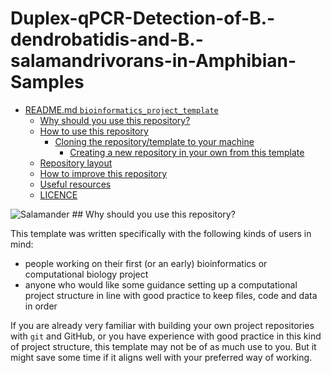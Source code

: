 # Duplex-qPCR-Detection-of-B.-dendrobatidis-and-B.-salamandrivorans-in-Amphibian-Samples
<!-- TOC -->

- [README.md `bioinformatics_project_template`](#readmemd-bioinformatics_project_template)
  - [Why should you use this repository?](#why-should-you-use-this-repository)
  - [How to use this repository](#how-to-use-this-repository)
    - [Cloning the repository/template to your machine](#cloning-the-repositorytemplate-to-your-machine)
      - [Creating a new repository in your own from this template](#creating-a-new-repository-in-your-own-from-this-template)
  - [Repository layout](#repository-layout)
  - [How to improve this repository](#how-to-improve-this-repository)
  - [Useful resources](#useful-resources)
  - [LICENCE](#licence)
  <!-- /TOC -->

<img src="https://?q=salamander&ia=images&iax=images&iai=https%3A%2F%2Fwww.treehugger.com%2Fthmb%2FPf8hq-qd9XSXORS0wMnTLzJ2Ohw%3D%2F5500x3667%2Ffilters%3Afill%28auto%2C1%29%2Fnorthern-red-salamander-on-rock-520077654-ba6b66f08ddc43ecbd1d62583071c539.jpg" alt="Salamander">
## Why should you use this repository?

This template was written specifically with the following kinds of users in mind:

- people working on their first (or an early) bioinformatics or computational biology project
- anyone who would like some guidance setting up a computational project structure in line with good practice to keep files, code and data in order

If you are already very familiar with building your own project repositories with `git` and GitHub, or you have experience with good practice in this kind of project structure, this template may not be of as much use to you. But it might save some time if it aligns well with your preferred way of working.
